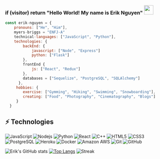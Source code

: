### if (visitor) return "Hello World!  My name is Erik Nguyen" <img src="https://raw.githubusercontent.com/aemmadi/aemmadi/master/wave.gif" width="30">

```javascript
const erik-nguyen = {
    pronouns: ["He", "Him"],
    myers-briggs = "ENFJ-A"
    technical-languages: ["JavaScript", "Python"],
    technologies: {
        backEnd: {
            javascript: ["Node", "Express"]
            python: ["Flask"]
        },
        frontEnd {
            js: ["React", "Redux"]
        },
        databases = ["Sequelize", "PostgreSQL", "SQLAlchemy"]
      },
     hobbies: {
        exercise: ["Gymming", "Hiking", "Swimming", "Snowboarding"],
        creating: ["Food", "Photography", "Cinematography", "Blogs"]
     }
  }
```
## ⚡ Technologies

![JavaScript](https://img.shields.io/badge/-JavaScript-black?style=flat-square&logo=javascript)
![Nodejs](https://img.shields.io/badge/-Nodejs-black?style=flat-square&logo=Node.js)
![Python](https://img.shields.io/badge/-Python-black?style=flat-square&logo=Python)
![React](https://img.shields.io/badge/-React-black?style=flat-square&logo=react)
![C++](https://img.shields.io/badge/-C++-00599C?style=flat-square&logo=c)
![HTML5](https://img.shields.io/badge/-HTML5-E34F26?style=flat-square&logo=html5)
![CSS3](https://img.shields.io/badge/-CSS3-1572B6?style=flat-square&logo=css3)
![PostgreSQL](https://img.shields.io/badge/-PostgreSQL-336791?style=flat-square&logo=postgresql)
![Heroku](https://img.shields.io/badge/-Heroku-430098?style=flat-square&logo=heroku)
![Docker](https://img.shields.io/badge/-Docker-black?style=flat-square&logo=docker)
![Amazon AWS](https://img.shields.io/badge/Amazon%20AWS-232F3E?style=flat-square&logo=amazon-aws)
![Git](https://img.shields.io/badge/-Git-black?style=flat-square&logo=git)
![GitHub](https://img.shields.io/badge/-GitHub-181717?style=flat-square&logo=github)


![Erik's GitHub stats](https://github-readme-stats.vercel.app/api?username=erikphinguyen&show_icons=true&theme=tokyonight)
[![Top Langs](https://github-readme-stats.vercel.app/api/top-langs/?username=erikphinguyen&layout=compact&theme=tokyonight)](https://github.com/erikphinguyen/github-readme-stats)
![Streak](https://github-readme-streak-stats.herokuapp.com/?user=erikphinguyen&theme=tokyonight&hide_border=false)
